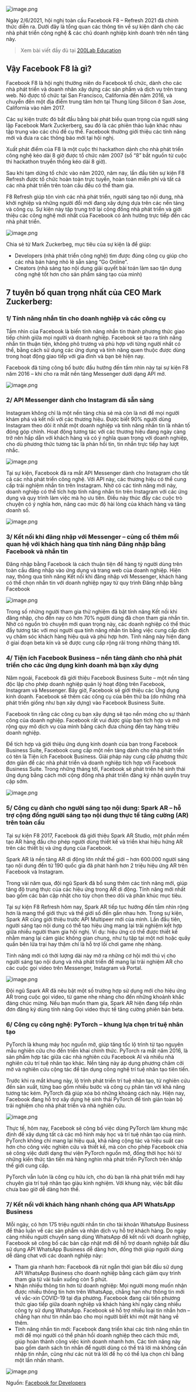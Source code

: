 ![image.png](https://images.viblo.asia/329f0e72-2ade-473d-ab61-4c189696ef82.png)

Ngày 2/6/2021, hội nghị toàn cầu Facebook F8 – Refresh 2021 đã chính thức diễn ra. Dưới đây là tổng quan các thông tin về sự kiện dành cho các nhà phát triển công nghệ & các chủ doanh nghiệp kinh doanh trên nền tảng này.

> Xem bài viết đầy đủ tại [200Lab Education](https://200lab.io/blog/facebook-f8-2021/)

## Vậy Facebook F8 là gì?

Facebook F8 là hội nghị thường niên do Facebook tổ chức, dành cho các nhà phát triển và doanh nhân xây dựng các sản phẩm và dịch vụ trên trang web. Nó được tổ chức tại San Francisco, California đến năm 2016, và chuyển đến một địa điểm trung tâm hơn tại Thung lũng Silicon ở San Jose, California vào năm 2017.

Các sự kiện trước đó bắt đầu bằng bài phát biểu quan trọng của người sáng lập Facebook Mark Zuckerberg, sau đó là các phiên thảo luận khác nhau tập trung vào các chủ đề cụ thể. Facebook thường giới thiệu các tính năng mới và đưa ra các thông báo mới tại hội nghị.

Xuất phát điểm của F8 là một cuộc thi hackathon dành cho nhà phát triển công nghệ kéo dài 8 giờ được tổ chức năm 2007 (số “8” bắt nguồn từ cuộc thi hackathon truyền thống kéo dài 8 giờ).

Sau khi tạm dừng tổ chức vào năm 2020, năm nay, lần đầu tiên sự kiện F8 Refresh được tổ chức hoàn toàn trực tuyến, hoàn toàn miễn phí và tất cả các nhà phát triển trên toàn cầu đều có thể tham gia.

F8 Refresh giúp tôn vinh các nhà phát triển, người sáng tạo nội dung, nhà khởi nghiệp và những người đổi mới đang xây dựng dựa trên các nền tảng và công cụ. Sự kiện này tập trung trở lại cộng đồng nhà phát triển và giới thiệu các công nghệ mới nhất của Facebook có ảnh hưởng trực tiếp đến các nhà phát triển.

![image.png](https://images.viblo.asia/7001a31c-5cc2-4bbc-87aa-0566ea7f031e.png)

Chia sẻ từ Mark Zuckerbeg, mục tiêu của sự kiện là để giúp:

* Developers (nhà phát triển công nghệ) tìm được đúng công cụ giúp cho các nhà bán hàng nhỏ lẻ sẵn sàng “Go Online”.
* Creators (nhà sáng tạo nội dung giải quyết bài toán làm sao tận dụng công nghệ tốt hơn cho sản phẩm sáng tạo của mình)

## 7 tuyên bố quan trọng nhất của CEO Mark Zuckerberg:

### 1/ Tính năng nhắn tin cho doanh nghiệp và các công cụ

Tầm nhìn của Facebook là biến tính năng nhắn tin thành phương thức giao tiếp chính giữa mọi người và doanh nghiệp. Facebook sẽ tạo ra tính năng nhắn tin thuận tiện, không phô trương và phù hợp với từng người nhất có thể, bằng cách sử dụng các ứng dụng và tính năng quen thuộc được dùng trong hoạt động giao tiếp với gia đình và bạn bè hiện nay.

Facebook đã từng công bố bước đầu hướng đến tầm nhìn này tại sự kiện F8 năm 2016 – khi cho ra mắt nền tảng Messenger dưới dạng API mở.

![image.png](https://images.viblo.asia/7fdf8565-4b53-4ec7-bbd6-68731da056fb.png)

### 2/ API Messenger dành cho Instagram đã sẵn sàng

Instagram không chỉ là một nền tảng chia sẻ mà còn là nơi để mọi người khám phá và kết nối với các thương hiệu. Được biết 90% người dùng Instagram theo dõi ít nhất một doanh nghiệp và tính năng nhắn tin là nhân tố đóng góp chính. Hoạt động tương tác với các thương hiệu đang ngày càng trở nên hấp dẫn với khách hàng và có ý nghĩa quan trọng với doanh nghiệp, cho dù phương thức tương tác là phản hồi tin, tin nhắn trực tiếp hay lượt nhắc.

![image.png](https://images.viblo.asia/29d5b25d-2d82-4c89-bf67-e7d5aa155f22.png)

Tại sự kiện, Facebook đã ra mắt API Messenger dành cho Instagram cho tất cả các nhà phát triển công nghệ. Với API này, các thương hiệu có thể cung cấp trải nghiệm nhắn tin trên Instagram. Nhờ có các tính năng mới này, doanh nghiệp có thể tích hợp tính năng nhắn tin trên Instagram với các ứng dụng và quy trình làm việc mà họ ưu tiên. Điều này thúc đẩy các cuộc trò chuyện có ý nghĩa hơn, nâng cao mức độ hài lòng của khách hàng và tăng doanh số.

![image.png](https://images.viblo.asia/bcd87606-e2c8-4c4a-90e3-2d174f61f73c.png)

### 3/ Kết nối khi đăng nhập với Messenger – củng cố thêm mối quan hệ với khách hàng qua tính năng Đăng nhập bằng Facebook và nhắn tin

Đăng nhập bằng Facebook là cách thuận tiện để hàng tỷ người dùng trên toàn cầu đăng nhập vào ứng dụng và trang web của doanh nghiệp. Hiện nay, thông qua tính năng Kết nối khi đăng nhập với Messenger, khách hàng có thể chọn nhắn tin với doanh nghiệp ngay từ quy trình Đăng nhập bằng Facebook

![image.png](https://images.viblo.asia/43a726ee-e0c6-4bc4-8839-247fcfff496d.png)

Trong số những người tham gia thử nghiệm đã bật tính năng Kết nối khi đăng nhập, cho đến nay có hơn 70% người dùng đã chọn tham gia nhắn tin. Nhờ có nguồn trò chuyện mới quan trọng này, các doanh nghiệp có thể thúc đẩy tương tác với mọi người qua tính năng nhắn tin bằng việc cung cấp dịch vụ chăm sóc khách hàng hiệu quả và phù hợp hơn. Tính năng này hiện đang ở giai đoạn beta kín và sẽ được cung cấp rộng rãi trong những tháng tới.

### 4/ Tiện ích Facebook Business – nền tảng dành cho nhà phát triển cho các ứng dụng kinh doanh mà bạn xây dựng

Năm ngoái, Facebook đã giới thiệu Facebook Business Suite – một nền tảng độc lập cho phép doanh nghiệp quản lý hoạt động trên Facebook, Instagram và Messenger. Bây giờ, Facebook sẽ giới thiệu các Ứng dụng kinh doanh. Facebook sẽ thêm các công cụ của bên thứ ba (do những nhà phát triển giống như bạn xây dựng) vào Facebook Business Suite.

Facebook tin rằng các công cụ bạn xây dựng sẽ tạo nền móng cho sự thành công của doanh nghiệp. Facebook rất vui được giúp bạn tích hợp và mở rộng quy mô dịch vụ của mình bằng cách đưa chúng đến tay hàng triệu doanh nghiệp.

Để tích hợp và giới thiệu ứng dụng kinh doanh của bạn trong Facebook Business Suite, Facebook cung cấp một nền tảng dành cho nhà phát triển có tên là Tiện ích Facebook Business. Giải pháp này cung cấp phương thức đơn giản để các nhà phát triển và doanh nghiệp tích hợp với Facebook Business Suite. Trong những tháng tới, Facebook sẽ phát triển hệ sinh thái ứng dụng bằng cách mời cộng đồng nhà phát triển đăng ký nhận quyền truy cập sớm.

![image.png](https://images.viblo.asia/b1ed5bb1-d0d8-45a5-8c6f-d4a555dbcafc.png)

### 5/ Công cụ dành cho người sáng tạo nội dung: Spark AR – hỗ trợ cộng đồng người sáng tạo nội dung thực tế tăng cường (AR) trên toàn cầu

Tại sự kiện F8 2017, Facebook đã giới thiệu Spark AR Studio, một phần mềm tạo AR hàng đầu cho phép người dùng thiết kế và triển khai hiệu hứng AR trên các thiết bị và ứng dụng của Facebook.

Spark AR là nền tảng AR di động lớn nhất thế giới – hơn 600.000 người sáng tạo nội dung đến từ 190 quốc gia đã phát hành hơn 2 triệu hiệu ứng AR trên Facebook và Instagram.

Trong vài năm qua, đội ngũ Spark đã bổ sung thêm các tính năng mới, giúp tăng độ trung thực của các hiệu ứng trong AR di động. Tính năng mới nhất bao gồm các bản cập nhật cho tùy chọn theo dõi và phân khúc mục tiêu.

Tại sự kiện F8 Refresh hôm nay, Spark AR tiếp tục hướng đến tầm nhìn rộng hơn là mang thế giới thực và thế giới số đến gần nhau hơn. Trong sự kiện, Spark AR cũng giới thiệu trước API Multipeer mới của mình. Lần đầu tiên, người sáng tạo nội dung có thể tạo hiệu ứng mang lại trải nghiệm kết hợp giữa nhiều người tham gia hội nghị. Ví dụ: hiệu ứng có thể được thiết kế nhằm mang lại cảm giác không gian chung, như tụ tập tại một nơi hoặc quây quần bên lửa trại hay thậm chí là hỗ trợ lối chơi game nhẹ nhàng.

Tính năng mới có thời lượng dài này mở ra những cơ hội mới thú vị cho người sáng tạo nội dung và nhà phát triển để mang lại trải nghiệm AR cho các cuộc gọi video trên Messenger, Instagram và Portal.

![image.png](https://images.viblo.asia/0656a591-100e-425b-a753-78e775b8e4f7.png)

Đội ngũ Spark AR đã nêu bật một số trường hợp sử dụng mới cho hiệu ứng AR trong cuộc gọi video, từ game nhẹ nhàng cho đến những khoảnh khắc đáng chúc mừng. Nếu bạn muốn tham gia, Spark AR hiện đang tiếp nhận đơn đăng ký dùng tính năng Gọi video thực tế tăng cường phiên bản beta.

### 6/ Công cụ công nghệ: PyTorch – khung lựa chọn trí tuệ nhân tạo

PyTorch là khung máy học nguồn mở, giúp tăng tốc lộ trình từ tạo nguyên mẫu nghiên cứu cho đến triển khai chính thức. PyTorch ra mắt năm 2016, là sản phẩm hợp tác giữa các nhà nghiên cứu Facebook AI và nhiều nhà nghiên cứu trí tuệ nhân tạo khác. Nền tảng này áp dụng phương châm cởi mở và nghiên cứu cộng tác để tận dụng công nghệ trí tuệ nhân tạo tiên tiến.

Trước khi ra mắt khung này, lộ trình phát triển trí tuệ nhân tạo, từ nghiên cứu đến sản xuất, từng bao gồm nhiều bước và công cụ phân tán với khả năng tương tác kém. PyTorch đã giúp xóa bỏ những khoảng cách này. Hiện nay, Facebook đang hỗ trợ xây dựng hệ sinh thái PyTorch để tinh giản toàn bộ trải nghiệm cho nhà phát triển và nhà nghiên cứu.

![image.png](https://images.viblo.asia/cfb1d0b4-3f50-4533-b86d-418ab7b411d3.png)

Thực tế, hôm nay, Facebook sẽ công bố việc dùng PyTorch làm khung mặc định để xây dựng tất cả các mô hình máy học và trí tuệ nhân tạo của mình. PyTorch không chỉ mang lại hiệu quả, khả năng cộng tác và hiệu suất cao hơn cho công việc nghiên cứu và thiết kế, mà còn cho phép Facebook chia sẻ công việc dưới dạng thư viện PyTorch nguồn mở, đồng thời học hỏi từ những kiến thức tân tiến mà hàng nghìn nhà phát triển PyTorch trên khắp thế giới cung cấp.

PyTorch vẫn luôn là công cụ hữu ích, cho dù bạn là nhà phát triển mới hay chuyên gia trí tuệ nhân tạo giàu kinh nghiệm. Với khung này, việc bắt đầu chưa bao giờ dễ dàng hơn thế.

### 7/ Kết nối với khách hàng nhanh chóng qua API WhatsApp Business

Mỗi ngày, có hơn 175 triệu người nhắn tin cho tài khoản WhatsApp Business để thảo luận về các sản phẩm và nhận dịch vụ hỗ trợ khách hàng. Do ngày càng nhiều người chuyển sang dùng WhatsApp để kết nối với doanh nghiệp, Facebook sẽ công bố các bản cập nhật mới để hỗ trợ doanh nghiệp bắt đầu sử dụng API WhatsApp Business dễ dàng hơn, đồng thời giúp người dùng dễ dàng chat với các doanh nghiệp này:

* Tham gia nhanh hơn: Facebook đã rút ngắn thời gian bắt đầu sử dụng API WhatsApp Business cho doanh nghiệp bằng cách giảm quy trình tham gia từ vài tuần xuống còn 5 phút.
* Nhận nhiều thông tin hơn từ doanh nghiệp: Mọi người mong muốn nhận được nhiều thông tin hơn trên WhatsApp, chẳng hạn như thông tin mới về vắc-xin COVID-19 tại địa phương. Facebook đang cải tiến phương thức giao tiếp giữa doanh nghiệp và khách hàng khi ngày càng nhiều công ty sử dụng WhatsApp. Facebook sẽ hỗ trợ nhiều loại tin nhắn hơn – chẳng hạn như tin nhắn báo cho mọi người biết khi một mặt hàng về thêm.
* Tính năng nhắn tin mới: Facebook đang triển khai các tính năng nhắn tin mới để mọi người có thể phản hồi doanh nghiệp theo cách thức mới, giúp hoàn thành công việc kinh doanh nhanh hơn. Các tính năng này bao gồm danh sách tin nhắn để người dùng có thể trả lời mà không cần nhập tin nhắn, cũng như các nút trả lời để họ có thể lựa chọn chỉ bằng một lần nhấn nhanh.

![image.png](https://images.viblo.asia/c369dfcb-6620-46cb-b6d2-7b35b0a0fd43.png)

Nguồn: [Facebook for Developers](https://developers.facebook.com/blog/post/2021/06/02/f8-refresh-all-about-developers/)